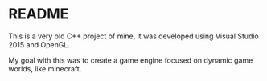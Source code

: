 # README #

This is a very old C++ project of mine, it was developed using Visual Studio 2015 and OpenGL.

My goal with this was to create a game engine focused on dynamic game worlds, like minecraft.
